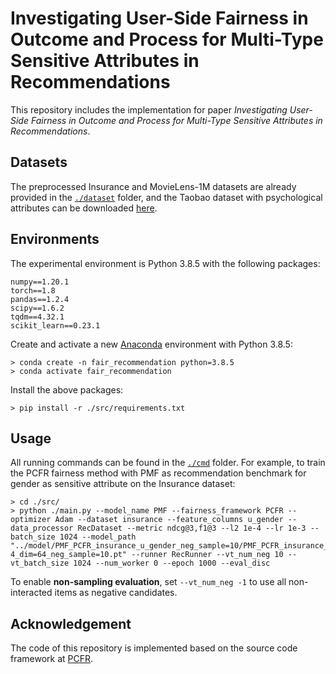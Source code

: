 

# Investigating User-Side Fairness in Outcome and Process for Multi-Type Sensitive Attributes in Recommendations

This repository includes the implementation for paper *Investigating User-Side Fairness in Outcome and Process for Multi-Type Sensitive Attributes in Recommendations*.

## Datasets
The preprocessed Insurance and MovieLens-1M datasets are already provided in the [`./dataset`](./dataset/) folder, and the Taobao dataset with psychological attributes can be downloaded [here](https://github.com/greenblue96/Taobao-Serendipity-Dataset).

## Environments

The experimental environment is Python 3.8.5 with the following packages:
```
numpy==1.20.1
torch==1.8
pandas==1.2.4
scipy==1.6.2
tqdm==4.32.1
scikit_learn==0.23.1
```

Create and activate a new [Anaconda](https://www.anaconda.com/) environment with Python 3.8.5:
```
> conda create -n fair_recommendation python=3.8.5
> conda activate fair_recommendation
```

Install the above packages:
```
> pip install -r ./src/requirements.txt
```

## Usage
All running commands can be found in the [`./cmd`](./cmd/) folder. For example, to train the  PCFR fairness method with PMF as recommendation benchmark for gender as sensitive attribute on the Insurance dataset:
```
> cd ./src/
> python ./main.py --model_name PMF --fairness_framework PCFR --optimizer Adam --dataset insurance --feature_columns u_gender --data_processor RecDataset --metric ndcg@3,f1@3 --l2 1e-4 --lr 1e-3 --batch_size 1024 --model_path "../model/PMF_PCFR_insurance_u_gender_neg_sample=10/PMF_PCFR_insurance_u_gender_l2=1e-4_dim=64_neg_sample=10.pt" --runner RecRunner --vt_num_neg 10 --vt_batch_size 1024 --num_worker 0 --epoch 1000 --eval_disc 
```

To enable **non-sampling evaluation**, set `--vt_num_neg -1` to use all non-interacted items as negative candidates.

## Acknowledgement
The code of this repository is implemented based on the source code framework at [PCFR](https://github.com/yunqi-li/Personalized-Counterfactual-Fairness-in-Recommendation).